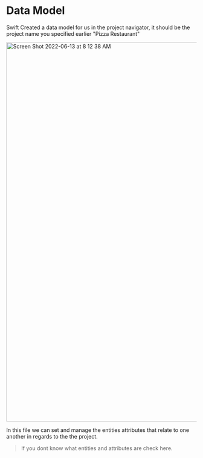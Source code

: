 # Data Model 

Swift Created a data model for us in the project navigator, it should be the project name you specified earlier "Pizza Restaurant"


<img width="1000" alt="Screen Shot 2022-06-13 at 8 12 38 AM" src="https://user-images.githubusercontent.com/64448202/173350927-2d01173c-456e-41e7-bd5d-275b663e7f62.png">

In this file we can set and manage the entities attributes that relate to one another in regards to the the project. 
> If you dont know what entities and attributes are check here. 
